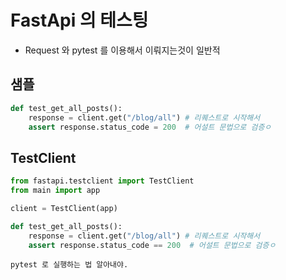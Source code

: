 # FastApi 의 테스팅
- Request 와 pytest 를 이용해서 이뤄지는것이 일반적
## 샘플
```python
def test_get_all_posts():
    response = client.get("/blog/all") # 리퀘스트로 시작해서
    assert response.status_code = 200  # 어설트 문법으로 검증ㅇ
```
## TestClient
```python
from fastapi.testclient import TestClient
from main import app

client = TestClient(app)

def test_get_all_posts():
    response = client.get("/blog/all") # 리퀘스트로 시작해서
    assert response.status_code == 200  # 어설트 문법으로 검증ㅇ
```
```
pytest 로 실행하는 법 알아내야.
```